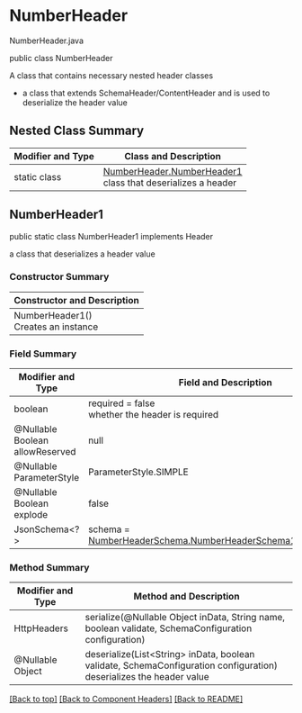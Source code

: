 # NumberHeader
NumberHeader.java

public class NumberHeader

A class that contains necessary nested header classes
- a class that extends SchemaHeader/ContentHeader and is used to deserialize the header value

## Nested Class Summary
| Modifier and Type | Class and Description |
| ----------------- | --------------------- |
| static class | [NumberHeader.NumberHeader1](#numberheader1)<br>class that deserializes a header |


## NumberHeader1
public static class NumberHeader1 implements Header<br>

a class that deserializes a header value

### Constructor Summary
| Constructor and Description |
| --------------------------- |
| NumberHeader1()<br>Creates an instance |

### Field Summary
| Modifier and Type | Field and Description |
| ----------------- | --------------------- |
| boolean | required = false<br>whether the header is required |
| @Nullable Boolean allowReserved | null |
| @Nullable ParameterStyle | ParameterStyle.SIMPLE |
| @Nullable Boolean explode | false |
| JsonSchema<?> | schema = [NumberHeaderSchema.NumberHeaderSchema1](../../components/headers/numberheader/NumberHeaderSchema.md#numberheaderschema1)().getInstance()

### Method Summary
| Modifier and Type | Method and Description |
| ----------------- | ---------------------- |
| HttpHeaders | serialize(@Nullable Object inData, String name, boolean validate, SchemaConfiguration configuration) |
| @Nullable Object | deserialize(List&lt;String&gt; inData, boolean validate, SchemaConfiguration configuration)<br>deserializes the header value |

[[Back to top]](#top) [[Back to Component Headers]](../../../README.md#Component-Headers) [[Back to README]](../../../README.md)

